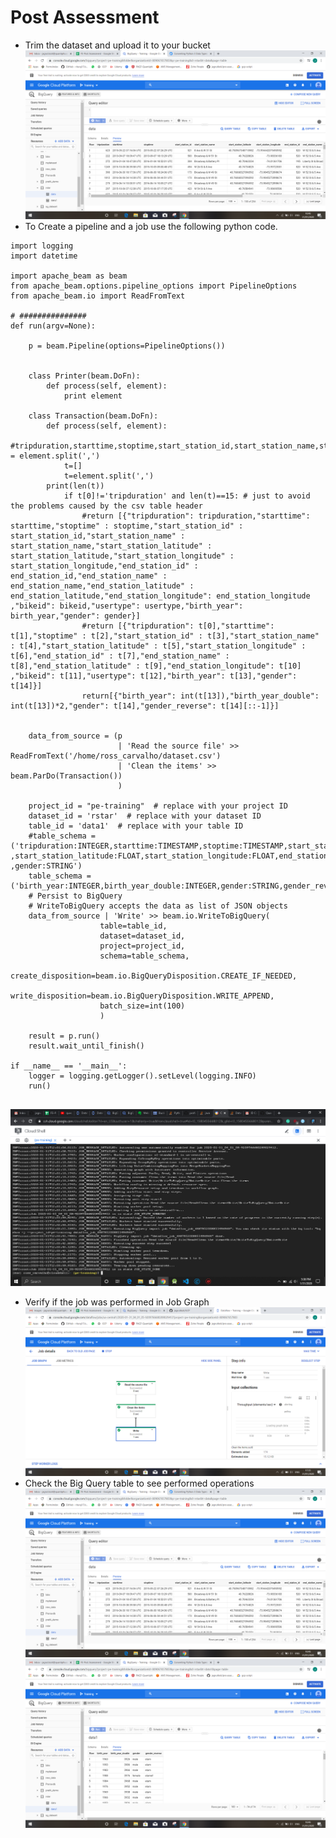 # Post Assessment

* Trim the dataset and upload it to your bucket
![Image](https://github.com/Sri-krishna98/GCP/blob/master/Post-assessment/Table1.png)
* To Create a pipeline and a job use the following python code.

```
import logging
import datetime

import apache_beam as beam
from apache_beam.options.pipeline_options import PipelineOptions
from apache_beam.io import ReadFromText

# ###############
def run(argv=None):

    p = beam.Pipeline(options=PipelineOptions())


    class Printer(beam.DoFn):
        def process(self, element):
            print element

    class Transaction(beam.DoFn):
        def process(self, element):
            #tripduration,starttime,stoptime,start_station_id,start_station_name,start_station_latitude,start_station_longitude,end_station_id,end_station_name,end_station_latitude,end_station_longitude,bikeid,usertype,birth_year,gender,t1,t2,t3,t4,t5 = element.split(',')
            t=[]
            t=element.split(',')
	    print(len(t))
            if t[0]!='tripduration' and len(t)==15: # just to avoid the problems caused by the csv table header
                #return [{"tripduration": tripduration,"starttime": starttime,"stoptime" : stoptime,"start_station_id" : start_station_id,"start_station_name" : start_station_name,"start_station_latitude" : start_station_latitude,"start_station_longitude" : start_station_longitude,"end_station_id" : end_station_id,"end_station_name" : end_station_name,"end_station_latitude" : end_station_latitude,"end_station_longitude": end_station_longitude ,"bikeid": bikeid,"usertype": usertype,"birth_year": birth_year,"gender": gender}]
                #return [{"tripduration": t[0],"starttime": t[1],"stoptime" : t[2],"start_station_id" : t[3],"start_station_name" : t[4],"start_station_latitude" : t[5],"start_station_longitude" : t[6],"end_station_id" : t[7],"end_station_name" : t[8],"end_station_latitude" : t[9],"end_station_longitude": t[10] ,"bikeid": t[11],"usertype": t[12],"birth_year": t[13],"gender": t[14]}]
                return[{"birth_year": int(t[13]),"birth_year_double": int(t[13])*2,"gender": t[14],"gender_reverse": t[14][::-1]}]


    data_from_source = (p
                        | 'Read the source file' >> ReadFromText('/home/ross_carvalho/dataset.csv')
                        | 'Clean the items' >> beam.ParDo(Transaction())
                        )

    project_id = "pe-training"  # replace with your project ID
    dataset_id = 'rstar'  # replace with your dataset ID
    table_id = 'data1'  # replace with your table ID
    #table_schema = ('tripduration:INTEGER,starttime:TIMESTAMP,stoptime:TIMESTAMP,start_station_id:INTEGER,start_station_name:STRING	,start_station_latitude:FLOAT,start_station_longitude:FLOAT,end_station_id:INTEGER,end_station_name:STRING,end_station_latitude:FLOAT,end_station_longitude:FLOAT,bikeid:INTEGER,usertype:STRING,birth_year:INTEGER	,gender:STRING')
    table_schema = ('birth_year:INTEGER,birth_year_double:INTEGER,gender:STRING,gender_reverse:STRING')
    # Persist to BigQuery
    # WriteToBigQuery accepts the data as list of JSON objects
    data_from_source | 'Write' >> beam.io.WriteToBigQuery(
                    table=table_id,
                    dataset=dataset_id,
                    project=project_id,
                    schema=table_schema,
                    create_disposition=beam.io.BigQueryDisposition.CREATE_IF_NEEDED,
                    write_disposition=beam.io.BigQueryDisposition.WRITE_APPEND,
                    batch_size=int(100)
                    )

    result = p.run()
    result.wait_until_finish()

if __name__ == '__main__':
    logger = logging.getLogger().setLevel(logging.INFO)
    run()
    
```
![Image](https://github.com/Sri-krishna98/GCP/blob/master/Post-assessment/t3.png?raw=true)
* Verify if the job was performed in Job Graph
![Image](https://github.com/Sri-krishna98/GCP/blob/master/Post-assessment/df4.png?raw=true)
* Check the Big Query table to see performed operations
![Image](https://github.com/Sri-krishna98/GCP/blob/master/Post-assessment/Table1.png?raw=true)
![Image](https://github.com/Sri-krishna98/GCP/blob/master/Post-assessment/Table2.png?raw=true)
